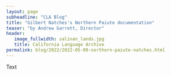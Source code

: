 ```yaml
---
layout: page
subheadline: "CLA Blog"
title: "Gilbert Natches's Northern Paiute documentation"
teaser: "by Andrew Garrett, Director"
header:
   image_fullwidth: salinan_lands.jpg
   title: California Language Archive
permalink: blog/2022/2022-05-09-northern-paiute-natches.html
---
```


Text
